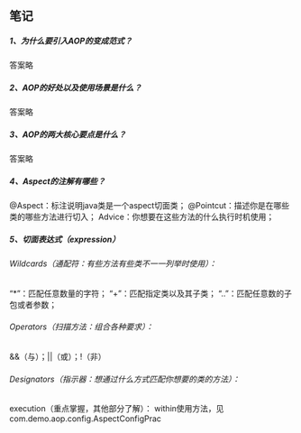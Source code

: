 ## 笔记
##### 1、为什么要引入AOP的变成范式？
答案略
##### 2、AOP的好处以及使用场景是什么？
答案略
##### 3、AOP的两大核心要点是什么？
答案略
##### 4、Aspect的注解有哪些？
@Aspect：标注说明java类是一个aspect切面类；
@Pointcut：描述你是在哪些类的哪些方法进行切入；
Advice：你想要在这些方法的什么执行时机使用；
##### 5、切面表达式（expression）
###### Wildcards（通配符：有些方法有些类不一一列举时使用）：
“*”：匹配任意数量的字符；
“+”：匹配指定类以及其子类；
“..”：匹配任意数的子包或者参数；
###### Operators（扫描方法：组合各种要求）：
&&（与）；||（或）；!（非）

###### Designators（指示器：想通过什么方式匹配你想要的类的方法）：
execution（重点掌握，其他部分了解）：
within使用方法，见com.demo.aop.config.AspectConfigPrac